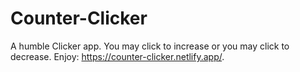 # Counter-Clicker

A humble Clicker app. You may click to increase or you may click to decrease. Enjoy: https://counter-clicker.netlify.app/.
